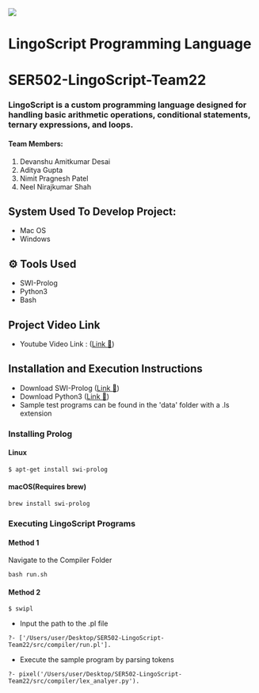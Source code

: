<img src="https://www.creativefabrica.com/wp-content/uploads/2021/09/03/LS-Letter-Logo-Design-Graphics-16736340-1-580x387.jpg"/>

# LingoScript Programming Language
# SER502-LingoScript-Team22
### LingoScript is a custom programming language designed for handling basic arithmetic operations, conditional statements, ternary expressions, and loops.

#### Team Members:
1. Devanshu Amitkumar Desai
2. Aditya Gupta
3. Nimit Pragnesh Patel
4. Neel Nirajkumar Shah

## System Used To Develop Project:
- Mac OS
- Windows

## ⚙ Tools Used
- SWI-Prolog
- Python3
- Bash

## Project Video Link
- Youtube Video Link : ([Link 🚀]())

## Installation and Execution Instructions
- Download SWI-Prolog ([Link 🚀](https://www.swi-prolog.org/Download.html))
- Download Python3 ([Link 🚀](https://www.python.org/downloads/))
- Sample test programs can be found in the 'data' folder with a .ls extension

### Installing Prolog
#### Linux
```
$ apt-get install swi-prolog
```
#### macOS(Requires brew)
```
brew install swi-prolog
```
### Executing LingoScript Programs
#### Method 1
Navigate to the Compiler Folder
```
bash run.sh
```
#### Method 2
```
$ swipl
```
- Input the path to the .pl file
```
?- ['/Users/user/Desktop/SER502-LingoScript-Team22/src/compiler/run.pl'].  
```
- Execute the sample program by parsing tokens
```
?- pixel('/Users/user/Desktop/SER502-LingoScript-Team22/src/compiler/lex_analyer.py').
```